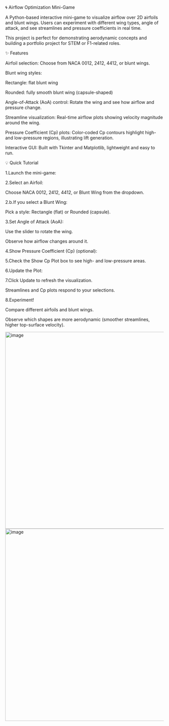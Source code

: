 🌀 Airflow Optimization Mini-Game

A Python-based interactive mini-game to visualize airflow over 2D airfoils and blunt wings.
Users can experiment with different wing types, angle of attack, and see streamlines and pressure coefficients in real time.

This project is perfect for demonstrating aerodynamic concepts and building a portfolio project for STEM or F1-related roles.

✨ Features

Airfoil selection:
Choose from NACA 0012, 2412, 4412, or blunt wings.

Blunt wing styles:

Rectangle: flat blunt wing

Rounded: fully smooth blunt wing (capsule-shaped)

Angle-of-Attack (AoA) control:
Rotate the wing and see how airflow and pressure change.

Streamline visualization:
Real-time airflow plots showing velocity magnitude around the wing.

Pressure Coefficient (Cp) plots:
Color-coded Cp contours highlight high- and low-pressure regions, illustrating lift generation.

Interactive GUI:
Built with Tkinter and Matplotlib, lightweight and easy to run.

💡 Quick Tutorial

1.Launch the mini-game:

2.Select an Airfoil:

Choose NACA 0012, 2412, 4412, or Blunt Wing from the dropdown.

2.b.If you select a Blunt Wing:

Pick a style: Rectangle (flat) or Rounded (capsule).

3.Set Angle of Attack (AoA):

Use the slider to rotate the wing.

Observe how airflow changes around it.

4.Show Pressure Coefficient (Cp) (optional):

5.Check the Show Cp Plot box to see high- and low-pressure areas.

6.Update the Plot:

7.Click Update to refresh the visualization.

Streamlines and Cp plots respond to your selections.

8.Experiment!

Compare different airfoils and blunt wings.

Observe which shapes are more aerodynamic (smoother streamlines, higher top-surface velocity).

<img width="896" height="624" alt="image" src="https://github.com/user-attachments/assets/da39cc34-5055-4fb4-b940-4c6c878f5ae2" />

<img width="876" height="610" alt="image" src="https://github.com/user-attachments/assets/c9d1d77c-3f3c-4e2b-b7da-660e148a6d71" />

